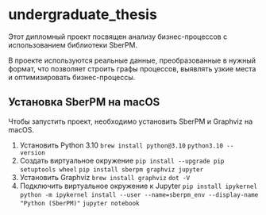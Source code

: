 # undergraduate_thesis

Этот дипломный проект посвящен анализу бизнес-процессов с использованием библиотеки SberPM. 

В проекте используются реальные данные, преобразованные в нужный формат, что позволяет строить графы процессов, выявлять узкие места и оптимизировать бизнес-процессы.

## Установка SberPM на macOS

Чтобы запустить проект, необходимо установить SberPM и Graphviz на macOS.

1. Установить Python 3.10
`brew install python@3.10`
`python3.10 --version`
3. Создать виртуальное окружение
`pip install --upgrade pip setuptools wheel`
`pip install sberpm graphviz jupyter`
4. Установить Graphviz
`brew install graphviz`
`dot -V`
6. Подключить виртуальное окружение к Jupyter
`pip install ipykernel`
`python -m ipykernel install --user --name=sberpm_env --display-name "Python (SberPM)"`
`jupyter notebook`
